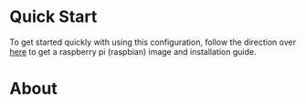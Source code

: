 # Quick Start
To get started quickly with using this configuration, follow the direction over [here](https://www.raspberrypi.org/downloads/raspbian/) to get a raspberry pi (raspbian) image and installation guide.

# About
